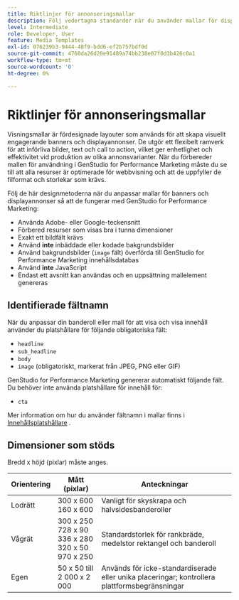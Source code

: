 ```yaml
---
title: Riktlinjer för annonseringsmallar
description: Följ vedertagna standarder när du använder mallar för displayannonser och banderoller med Adobe GenStudio for Performance Marketing.
level: Intermediate
role: Developer, User
feature: Media Templates
exl-id: 076239b3-9444-48f9-bdd6-ef2b757bdf0d
source-git-commit: 4760da26d20e91489a74bb238e07f0d3b426c0a1
workflow-type: tm+mt
source-wordcount: '0'
ht-degree: 0%

---
```


# Riktlinjer för annonseringsmallar

Visningsmallar är fördesignade layouter som används för att skapa visuellt engagerande banners och displayannonser. De utgör ett flexibelt ramverk för att införliva bilder, text och call to action, vilket ger enhetlighet och effektivitet vid produktion av olika annonsvarianter. När du förbereder mallen för användning i GenStudio for Performance Marketing måste du se till att alla resurser är optimerade för webbvisning och att de uppfyller de filformat och storlekar som krävs.

Följ de här designmetoderna när du anpassar mallar för banners och displayannonser så att de fungerar med GenStudio for Performance Marketing:

- Använda Adobe- eller Google-teckensnitt
- Förbered resurser som visas bra i tunna dimensioner
- Exakt ett bildfält krävs
- Använd **inte** inbäddade eller kodade bakgrundsbilder
- Använd bakgrundsbilder (`image` fält) överförda till GenStudio for Performance Marketing innehållsdatabas
- Använd **inte** JavaScript
- Endast ett avsnitt kan användas och en uppsättning mallelement genereras

## Identifierade fältnamn

När du anpassar din banderoll eller mall för att visa och visa innehåll använder du platshållare för följande obligatoriska fält:

- `headline`
- `sub_headline`
- `body`
- `image` (obligatoriskt, markerat från JPEG, PNG eller GIF)

GenStudio for Performance Marketing genererar automatiskt följande fält. Du behöver inte använda platshållare för innehåll för:

- `cta`

Mer information om hur du använder fältnamn i mallar finns i [Innehållsplatshållare](/help/user-guide/content/customize-template.md#content-placeholders) .

## Dimensioner som stöds

Bredd x höjd (pixlar) måste anges.

| Orientering | Mått (pixlar) | Anteckningar |
|--------------|-------------------------------------------------------------|------------------------------------------------------------------|
| Lodrätt | 300 x 600<br>160 x 600 | Vanligt för skyskrapa och halvsidesbanderoller |
| Vågrät | 300 x 250<br>728 x 90<br>336 x 280<br>320 x 50<br>970 x 250 | Standardstorlek för rankbräde, medelstor rektangel och banderoll |
| Egen | 50 x 50 till 2 000 x 2 000 | Används för icke-standardiserade eller unika placeringar; kontrollera plattformsbegränsningar |

<!-- Potentially add an example

## Template example

+++Example: Display ad template

+++

-->

